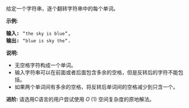 <html>
 <body>
  <p>
   给定一个字符串，逐个翻转字符串中的每个单词。
  </p>
  <p>
   <strong>
    示例:
   </strong>
  </p>
  <pre><strong>输入:</strong> "<code>the sky is blue</code>",
<strong>输出: </strong>"<code>blue is sky the</code>".
</pre>
  <p>
   <strong>
    说明:
   </strong>
  </p>
  <ul>
   <li>
    无空格字符构成一个单词。
   </li>
   <li>
    输入字符串可以在前面或者后面包含多余的空格，但是反转后的字符不能包括。
   </li>
   <li>
    如果两个单词间有多余的空格，将反转后单词间的空格减少到只含一个。
   </li>
  </ul>
  <p>
   <strong>
    进阶:
   </strong>
   请选用C语言的用户尝试使用
   <em>
    O
   </em>
   (1) 空间复杂度的原地解法。
  </p>
 </body>
</html>